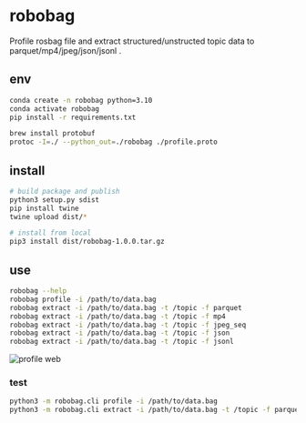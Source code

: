 # robobag

Profile rosbag file and extract structured/unstructed topic data to parquet/mp4/jpeg/json/jsonl .

## env

```bash
conda create -n robobag python=3.10
conda activate robobag
pip install -r requirements.txt

brew install protobuf
protoc -I=./ --python_out=./robobag ./profile.proto
```

## install

```bash
# build package and publish
python3 setup.py sdist
pip install twine
twine upload dist/*

# install from local
pip3 install dist/robobag-1.0.0.tar.gz

```

## use

```bash
robobag --help
robobag profile -i /path/to/data.bag
robobag extract -i /path/to/data.bag -t /topic -f parquet
robobag extract -i /path/to/data.bag -t /topic -f mp4
robobag extract -i /path/to/data.bag -t /topic -f jpeg_seq
robobag extract -i /path/to/data.bag -t /topic -f json
robobag extract -i /path/to/data.bag -t /topic -f jsonl
```

![profile web](web.png)

### test

```bash
python3 -m robobag.cli profile -i /path/to/data.bag
python3 -m robobag.cli extract -i /path/to/data.bag -t /topic -f parquet
```
